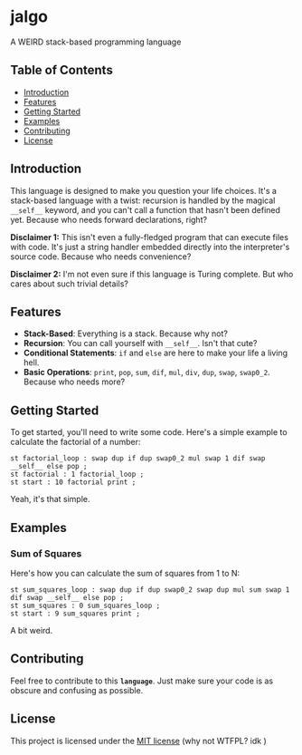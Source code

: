 # jalgo
A WEIRD stack-based programming language

## Table of Contents

- [Introduction](#introduction)
- [Features](#features)
- [Getting Started](#getting-started)
- [Examples](#examples)
- [Contributing](#contributing)
- [License](#license)

## Introduction

This language is designed to make you question your life choices. It's a stack-based language with a twist: recursion is handled by the magical `__self__` keyword, and you can't call a function that hasn't been defined yet. Because who needs forward declarations, right?

**Disclaimer 1:** This isn't even a fully-fledged program that can execute files with code. It's just a string handler embedded directly into the interpreter's source code. Because who needs convenience?

**Disclaimer 2:** I'm not even sure if this language is Turing complete. But who cares about such trivial details?

## Features

- **Stack-Based**: Everything is a stack. Because why not?
- **Recursion**: You can call yourself with `__self__`. Isn't that cute?
- **Conditional Statements**: `if` and `else` are here to make your life a living hell.
- **Basic Operations**: `print`, `pop`, `sum`, `dif`, `mul`, `div`, `dup`, `swap`, `swap0_2`. Because who needs more?

## Getting Started

To get started, you'll need to write some code. Here's a simple example to calculate the factorial of a number:

```
st factorial_loop : swap dup if dup swap0_2 mul swap 1 dif swap __self__ else pop ;
st factorial : 1 factorial_loop ;
st start : 10 factorial print ;
```

Yeah, it's that simple.

## Examples

### Sum of Squares

Here's how you can calculate the sum of squares from 1 to N:

```
st sum_squares_loop : swap dup if dup swap0_2 swap dup mul sum swap 1 dif swap __self__ else pop ;
st sum_squares : 0 sum_squares_loop ;
st start : 9 sum_squares print ;
```

A bit weird.

## Contributing

Feel free to contribute to this **`language`**. Just make sure your code is as obscure and confusing as possible.

## License

This project is licensed under the [MIT license](license) (why not WTFPL? idk )
